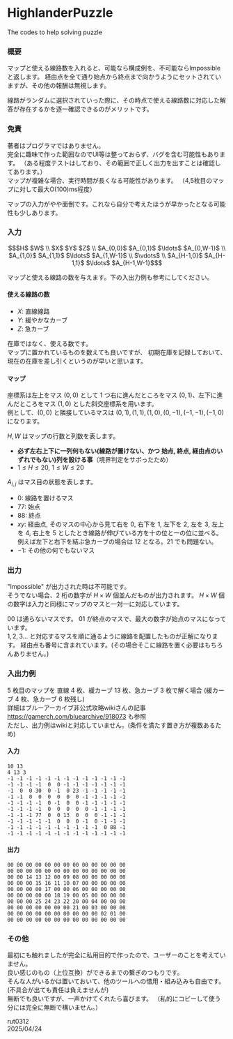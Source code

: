 # HighlanderPuzzle
The codes to help solving puzzle

### 概要

マップと使える線路数を入れると、可能なら構成例を、不可能ならImpossibleと返します。
経由点を全て通り始点から終点まで向かうようにセットされていますが、その他の報酬は無視します。

線路がランダムに選択されていった際に、その時点で使える線路数に対応した解答が存在するかを逐一確認できるのがメリットです。


### 免責

著者はプログラマではありません。  
完全に趣味で作った範囲なのでUI等は整っておらず、バグを含む可能性もあります。
（ある程度テストはしており、その範囲で正しく出力を出すことは確認してあります。）  
マップが複雑な場合、実行時間が長くなる可能性があります。
（4,5枚目のマップに対して最大O(100)ms程度）

マップの入力がやや面倒です。これなら自分で考えたほうが早かったとなる可能性も少しあります。

### 入力

```math
$H$ $W$ \\
$X$ $Y$ $Z$ \\
$A_{0,0}$ $A_{0,1}$ $\ldots$ $A_{0,W-1}$ \\
$A_{1,0}$ $A_{1,1}$ $\ldots$ $A_{1,W-1}$ \\
$\vdots$ \\
$A_{H-1,0}$ $A_{H-1,1}$ $\ldots$ $A_{H-1,W-1}$
```



マップと使える線路の数を与えます。下の入出力例も参考にしてください。

#### 使える線路の数

- $X$: 直線線路
- $Y$: 緩やかなカーブ
- $Z$: 急カーブ

在庫ではなく、使える数です。  
マップに置かれているものを数えても良いですが、
初期在庫を記録しておいて、現在の在庫を差し引くというのが早いと思います。


#### マップ

座標系は左上をマス $(0,0)$ として $1$ つ右に進んだところをマス $(0,1)$、左下に進んだところをマス $(1,0)$ とした斜交座標系を用います。  
例として、$(0,0)$ と隣接しているマスは $(0,1),(1,1),(1,0),(0,-1),(-1,-1),(-1,0)$ になります。

$H,W$ はマップの行数と列数を表します。

- **必ず左右上下に一列何もない(線路が置けない、かつ 始点, 終点, 経由点のいずれでもない)列を設ける事**（境界判定をサボったため）
- $1\leq H\leq 20$, $1\leq W\leq 20$

$A_{i,j}$ はマス目の状態を表します。


- $0$: 線路を置けるマス
- $77$: 始点
- $88$: 終点
- $xy$: 経由点, そのマスの中心から見て右を $0$, 右下を $1$, 左下を $2$, 左を $3$, 左上を $4$, 右上を $5$ としたとき線路が伸びている方を十の位と一の位に並べる。例えば左下と右下を結ぶ急カーブの場合は $12$ となる。$21$ でも問題ない。
- $-1$: その他の何でもないマス

### 出力

"Impossible" が出力された時は不可能です。  
そうでない場合、$2$ 桁の数字が $H\times W$ 個並んだものが出力されます。
$H\times W$ 個の数字は入力と同様にマップのマスと一対一に対応しています。

$00$ は通らないマスです。
$01$ が終点のマスで、最大の数字が始点のマスになっています。  
$1,2,3\ldots$ と対応するマスを順に通るように線路を配置したものが正解になります。
経由点も番号に含まれています。(その場合そこに線路を置く必要はもちろんありません。)


### 入出力例

$5$ 枚目のマップを 直線 $4$ 枚、緩カーブ $13$ 枚、急カーブ $3$ 枚で解く場合 (緩カーブ $4$ 枚、急カーブ $6$ 枚残し)  
詳細はブルーアーカイブ非公式攻略wikiさんの記事 https://gamerch.com/bluearchive/918073 も参照  
ただし、出力例はwikiと対応していません。(条件を満たす置き方が複数あるため)

#### 入力

```
10 13
4 13 3
-1 -1 -1 -1 -1 -1 -1 -1 -1 -1 -1 -1 -1
-1 -1 -1 -1  0  0 -1 -1 -1 -1 -1 -1 -1
-1  0  0 30  0 -1  0 23 -1 -1 -1 -1 -1
-1 -1  0  0  0  0  0  0 -1 -1 -1 -1 -1
-1 -1 -1 -1  0 -1  0  0 -1 -1 -1 -1 -1
-1 -1 -1 -1  0  0  0  0  0 -1 -1 -1 -1
-1 -1 -1 77  0  0 13  0  0  0 -1 -1 -1
-1 -1 -1 -1 -1  0  0  0 -1  0 -1 -1 -1
-1 -1 -1 -1 -1 -1 -1 -1 -1 -1  0 88 -1
-1 -1 -1 -1 -1 -1 -1 -1 -1 -1 -1 -1 -1
```

#### 出力

```
00 00 00 00 00 00 00 00 00 00 00 00 00
00 00 00 00 00 00 00 00 00 00 00 00 00
00 00 14 13 12 00 09 08 00 00 00 00 00
00 00 00 15 16 11 10 07 00 00 00 00 00
00 00 00 00 17 00 00 06 00 00 00 00 00
00 00 00 00 00 18 19 00 05 00 00 00 00
00 00 00 25 24 23 22 20 00 04 00 00 00
00 00 00 00 00 00 00 21 00 03 00 00 00
00 00 00 00 00 00 00 00 00 00 02 01 00
00 00 00 00 00 00 00 00 00 00 00 00 00
```

### その他

最初にも触れましたが完全に私用目的で作ったので、ユーザーのことを考えていません。  
良い感じのもの（上位互換）ができるまでの繋ぎのつもりです。  
そんな人がいるかは置いておいて、他のツールへの借用・組み込みも自由です。(不具合が出ても責任は負えませんが)  
無断でも良いですが、一声かけてくれたら喜びます。
（私的にコピーして使う分には完全に無断で構いません。）

rut0312  
2025/04/24